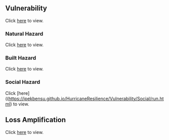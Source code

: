 ## Vulnerability

Click [here](https://ipekbensu.github.io/HurricaneResilience/Vulnerability/run.html) to view.

### Natural Hazard

Click [here](https://ipekbensu.github.io/HurricaneResilience/Vulnerability/Natural/run.html) to view.

### Built Hazard

Click [here](https://ipekbensu.github.io/HurricaneResilience/Vulnerability/Built/run.html) to view.

### Social Hazard

Click [here]((https://ipekbensu.github.io/HurricaneResilience/Vulnerability/Social/run.html) to view.

## Loss Amplification

Click [here](https://ipekbensu.github.io/HurricaneResilience/AmplifiedMorbidities/run.html) to view.
